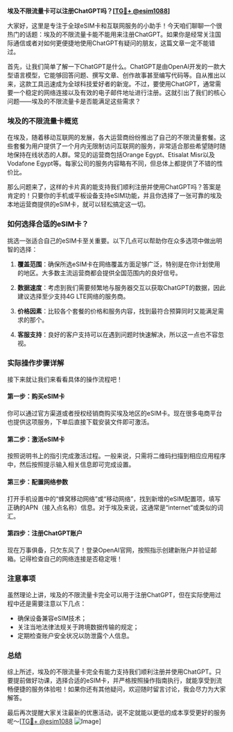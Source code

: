 **埃及不限流量卡可以注册ChatGPT吗？[[TG💪+ @esim1088](https://t.me/s/esim1088)]**

大家好，这里是专注于全球eSIM卡和互联网服务的小助手！今天咱们聊聊一个很热门的话题：埃及的不限流量卡能不能用来注册ChatGPT。如果你是经常关注国际通信或者对如何更便捷地使用ChatGPT有疑问的朋友，这篇文章一定不能错过。

首先，让我们简单了解一下ChatGPT是什么。ChatGPT是由OpenAI开发的一款大型语言模型，它能够回答问题、撰写文章、创作故事甚至编写代码等。自从推出以来，这款工具迅速成为全球科技爱好者的新宠。不过，要使用ChatGPT，通常需要一个稳定的网络连接以及有效的电子邮件地址进行注册。这就引出了我们的核心问题——埃及的不限流量卡是否能满足这些需求？

### 埃及的不限流量卡概览

在埃及，随着移动互联网的发展，各大运营商纷纷推出了自己的不限流量套餐。这些套餐为用户提供了一个月内无限制访问互联网的服务，非常适合那些希望随时随地保持在线状态的人群。常见的运营商包括Orange Egypt、Etisalat Misr以及Vodafone Egypt等。每家公司的服务内容略有不同，但总体上都提供了不错的性价比。

那么问题来了，这样的卡片真的能支持我们顺利注册并使用ChatGPT吗？答案是肯定的！只要你的手机或平板设备支持eSIM功能，并且你选择了一张可靠的埃及本地运营商提供的eSIM卡，就可以轻松搞定这一切。

### 如何选择合适的eSIM卡？

挑选一张适合自己的eSIM卡至关重要。以下几点可以帮助你在众多选项中做出明智的选择：

1. **覆盖范围**：确保所选eSIM卡在网络覆盖方面足够广泛，特别是在你计划使用的地区。大多数主流运营商都会提供全国范围内的良好信号。
   
2. **数据速度**：考虑到我们需要频繁地与服务器交互以获取ChatGPT的数据，因此建议选择至少支持4G LTE网络的服务商。

3. **价格因素**：比较各个套餐的价格和服务内容，找到最符合预算同时又能满足需求的那个。

4. **客服支持**：良好的客户支持可以在遇到问题时快速解决，所以这一点也不容忽视。

### 实际操作步骤详解

接下来就让我们来看看具体的操作流程吧！

#### 第一步：购买eSIM卡
你可以通过官方渠道或者授权经销商购买埃及地区的eSIM卡。现在很多电商平台也提供这项服务，下单后直接下载安装文件即可激活。

#### 第二步：激活eSIM卡
按照说明书上的指引完成激活过程。一般来说，只需将二维码扫描到相应应用程序中，然后按照提示输入相关信息即可完成设置。

#### 第三步：配置网络参数
打开手机设置中的“蜂窝移动网络”或“移动网络”，找到新增的eSIM配置项，填写正确的APN（接入点名称）信息。对于埃及来说，这通常是“internet”或类似的词汇。

#### 第四步：注册ChatGPT账户
现在万事俱备，只欠东风了！登录OpenAI官网，按照指示创建新账户并验证邮箱。记得检查自己的网络连接是否稳定哦！

### 注意事项

虽然理论上讲，埃及的不限流量卡完全可以用于注册ChatGPT，但在实际使用过程中还是需要注意以下几点：
- 确保设备兼容eSIM技术；
- 关注当地法律法规关于跨境数据传输的规定；
- 定期检查账户安全状况以防泄露个人信息。

### 总结

综上所述，埃及的不限流量卡完全有能力支持我们顺利注册并使用ChatGPT。只要提前做好功课，选择合适的eSIM卡，并严格按照操作指南执行，就能享受到流畅便捷的服务体验啦！如果你还有其他疑问，欢迎随时留言讨论，我会尽力为大家解答。

最后再次提醒大家关注最新的优惠活动，说不定就能以更低的成本享受更好的服务呢～[[TG💪+ @esim1088](https://t.me/s/esim1088) ![Image](https://i.postimg.cc/4NQfJmqS/Snipaste-2025-05-13-00-14-12.png)]